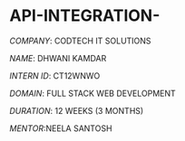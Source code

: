 # API-INTEGRATION-
*COMPANY*: CODTECH IT SOLUTIONS

*NAME*: DHWANI KAMDAR

*INTERN ID*: CT12WNWO

*DOMAIN*: FULL STACK WEB DEVELOPMENT 

*DURATION*: 12 WEEKS (3 MONTHS)

*MENTOR*:NEELA SANTOSH 

## 
